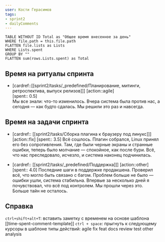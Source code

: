 ```yaml
---
user: Кости Герасимов
tags:
- sprint2
- dailyComments
---
```




```dataview 
TABLE WITHOUT ID Total as "Общее время внесенное за день"
WHERE file.path = this.file.path 
FLATTEN file.lists as Lists
WHERE Lists.spent
GROUP BY ""
FLATTEN sum(rows.Lists.spent) as Total
```
## Время на ритуалы спринта

* [cardref::[[sprint2/tasks/_predefined/Планирование, митинги, ретроспектива, выпуск релизов]]]
  [action::agile]  
  [spent:: 0.5]  
  Мы все знали: что-то изменилось. Вчера система была против нас, а сегодня — как будто сдалась. Мы решили это раз и навсегда.

## Время на задачи спринта

* [cardref:: [[sprint2/tasks/Сборка плагина к браузеру под линукс]]]
  [action::fix]
  [spent:: 3.5]
  Всё сошлось. Плагин собрался, Linux принял его без сопротивления. Там, где были черные экраны и странные ошибки, теперь было молчание — спокойное, как после бури. Всё, что нас преследовало, исчезло, и система наконец подчинилась.

* [cardref:: [[sprint2/tasks/_predefined/Поддержка]]]
  [action::other]
  [spent:: 4.0]
  Последние шаги в поддержке продакшена. Проверил всё, что могло быть связано с багом. Проблем больше не было — ошибки ушли, система стабильна. Впервые за несколько дней я почувствовал, что всё под контролем. Мы прошли через это. Больше тайн не осталось.
  
## Справка

`ctrl+shift+alt+T`:
	вставить заметку с временем на основе шаблона [[time-spent-comment-template]] 
`ctrl + space`:
	прыгнуть к следующему курсоры в шаблоне
типы действий:
	agile
	fix
	feat
	docs
	review
	test
	other
	analysis


